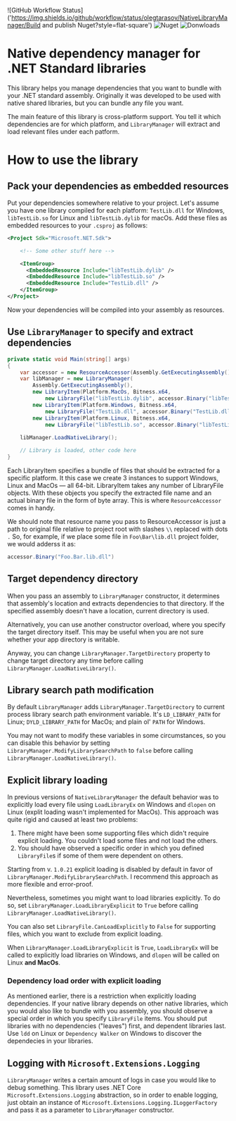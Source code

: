 ![GitHub Workflow Status]('https://img.shields.io/github/workflow/status/olegtarasov/NativeLibraryManager/Build and publish Nuget?style=flat-square')
![Nuget](https://img.shields.io/nuget/v/NativeLibraryManager?style=flat-square)
![Donwloads](https://img.shields.io/nuget/dt/NativeLibraryManager?label=Nuget&style=flat-square)

# Native dependency manager for .NET Standard libraries

This library helps you manage dependencies that you want to bundle with your .NET standard assembly. Originally it was developed
to be used with native shared libraries, but you can bundle any file you want.

The main feature of this library is cross-platform support. You tell it which dependencies are for which platform, and `LibraryManager`
will extract and load relevant files under each patform.

# How to use the library

## Pack your dependencies as embedded resources

Put your dependencies somewhere relative to your project. Let's assume you have one library compiled for each platform: `TestLib.dll`
for Windows, `libTestLib.so` for Linux and `libTestLib.dylib` for macOs. Add these files as embedded resources to your `.csproj` as follows:

```xml
<Project Sdk="Microsoft.NET.Sdk">

    <!-- Some other stuff here -->

    <ItemGroup>
      <EmbeddedResource Include="libTestLib.dylib" />
      <EmbeddedResource Include="libTestLib.so" />
      <EmbeddedResource Include="TestLib.dll" />
    </ItemGroup>
</Project>
```

Now your dependencies will be compiled into your assembly as resources.

## Use `LibraryManager` to specify and extract dependencies

```csharp
private static void Main(string[] args)
{
    var accessor = new ResourceAccessor(Assembly.GetExecutingAssembly());
    var libManager = new LibraryManager(
        Assembly.GetExecutingAssembly(),
        new LibraryItem(Platform.MacOs, Bitness.x64,
            new LibraryFile("libTestLib.dylib", accessor.Binary("libTestLib.dylib"))),
        new LibraryItem(Platform.Windows, Bitness.x64, 
            new LibraryFile("TestLib.dll", accessor.Binary("TestLib.dll"))),
        new LibraryItem(Platform.Linux, Bitness.x64,
            new LibraryFile("libTestLib.so", accessor.Binary("libTestLib.so"))));
    
    libManager.LoadNativeLibrary();

    // Library is loaded, other code here
}
```

Each LibraryItem specifies a bundle of files that should be extracted for a specific platform. It this case we create 3 instances to 
support Windows, Linux and MacOs — all 64-bit. LibraryItem takes any number of LibraryFile objects. With these objects you specify 
the extracted file name and an actual binary file in the form of byte array. This is where `ResourceAccessor` comes in handy.

We should note that resource name you pass to ResourceAccessor is just a path to original file relative to project root with slashes 
`\\` replaced with dots `.` So, for example, if we place some file in `Foo\Bar\lib.dll` project folder, we would adderss it as:

```csharp
accessor.Binary("Foo.Bar.lib.dll")
```

## Target dependency directory

When you pass an assembly to `LibraryManager` constructor, it determines that assembly's location and extracts dependencies to that
directory. If the specified assembly doesn't have a location, current directory is used.

Alternatively, you can use another constructor overload, where you specify the target directory itself. This may be useful when you
are not sure whether your app directory is writable.

Anyway, you can change `LibraryManager.TargetDirectory` property to change target directory any time before calling 
`LibraryManager.LoadNativeLibrary()`.

## Library search path modification

By default `LibraryManager` adds `LibraryManager.TargetDirectory` to current process library search path environment variable.
It's `LD_LIBRARY_PATH` for Linux; `DYLD_LIBRARY_PATH` for MacOs; and plain ol' `PATH` for Windows.

You may not want to modify these variables in some circumstances, so you can disable this behavior by setting
`LibraryManager.ModifyLibrarySearchPath` to `false` before calling `LibraryManager.LoadNativeLibrary()`.

## Explicit library loading

In previous versions of `NativeLibraryManager` the default behavior was to explicitly load every file using `LoadLibraryEx` on Windows
and `dlopen` on Linux (explit loading wasn't implemented for MacOs). This approach was quite rigid and caused at least two problems:

1. There might have been some supporting files which didn't require explicit loading. You couldn't load some files and not load the others.
2. You should have observed a specific order in which you defined `LibraryFile`s if some of them were dependent on others.

Starting from v. `1.0.21` explicit loading is disabled by default in favor of `LibraryManager.ModifyLibrarySearchPath`. 
I recommend this approach as more flexible and error-proof.

Nevertheless, sometimes you might want to load libraries explicitly. To do so, set `LibraryManager.LoadLibraryExplicit` to `True` before
calling `LibraryManager.LoadNativeLibrary()`.

You can also set `LibraryFile.CanLoadExplicitly` to `False` for supporting files, which you want to exclude from explicit loading.

When `LibraryManager.LoadLibraryExplicit` is `True`, `LoadLibraryEx` will be called to explicitly load libraries on Windows, and
`dlopen` will be called on Linux **and MacOs**.

### Dependency load order with explicit loading

As mentioned earlier, there is a restriction when explicitly loading dependencies. If your native library depends on other native
libraries, which you would also like to bundle with you assembly, you should observe a special order in which you specify `LibraryFile` items.
You should put libraries with no dependencies ("leaves") first, and dependent libraries last. Use `ldd` on Linux or `Dependency Walker` on 
Windows to discover the dependecies in your libraries.

## Logging with `Microsoft.Extensions.Logging`

`LibraryManager` writes a certain amount of logs in case you would like to debug something. This library uses .NET Core 
`Microsoft.Extensions.Logging` abstraction, so in order to enable logging, just obtain an instance of 
`Microsoft.Extensions.Logging.ILoggerFactory` and pass it as a parameter to `LibraryManager` constructor.
